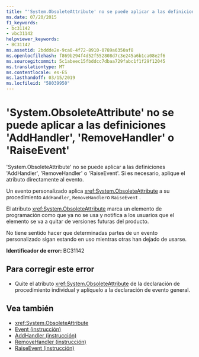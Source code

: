 ```yaml
---
title: "'System.ObsoleteAttribute' no se puede aplicar a las definiciones 'AddHandler', 'RemoveHandler' o 'RaiseEvent'"
ms.date: 07/20/2015
f1_keywords:
- bc31142
- vbc31142
helpviewer_keywords:
- BC31142
ms.assetid: 2bddde2e-9ca0-4f72-8910-0789a6350af8
ms.openlocfilehash: f869b294f4d52f552808d7c3e245a6b1ca08e2f6
ms.sourcegitcommit: 5c1abeec15fbddcc7dbaa729fabc1f1f29f12045
ms.translationtype: MT
ms.contentlocale: es-ES
ms.lasthandoff: 03/15/2019
ms.locfileid: "58039950"
---
```

# <a name="systemobsoleteattribute-cannot-be-applied-to-the-addhandler-removehandler-or-raiseevent-definitions"></a>'System.ObsoleteAttribute' no se puede aplicar a las definiciones 'AddHandler', 'RemoveHandler' o 'RaiseEvent'
'System.ObsoleteAttribute' no se puede aplicar a las definiciones 'AddHandler', 'RemoveHandler' o 'RaiseEvent'. Si es necesario, aplique el atributo directamente al evento.  
  
 Un evento personalizado aplica <xref:System.ObsoleteAttribute> a su procedimiento `AddHandler`, `RemoveHandler`o `RaiseEvent` .  
  
 El atributo <xref:System.ObsoleteAttribute> marca un elemento de programación como que ya no se usa y notifica a los usuarios que el elemento se va a quitar de versiones futuras del producto.  
  
 No tiene sentido hacer que determinadas partes de un evento personalizado sigan estando en uso mientras otras han dejado de usarse.  
  
 **Identificador de error:** BC31142  
  
## <a name="to-correct-this-error"></a>Para corregir este error  
  
-   Quite el atributo <xref:System.ObsoleteAttribute> de la declaración de procedimiento individual y aplíquelo a la declaración de evento general.  
  
## <a name="see-also"></a>Vea también

- <xref:System.ObsoleteAttribute>
- [Event (instrucción)](../../visual-basic/language-reference/statements/event-statement.md)
- [AddHandler (instrucción)](../../visual-basic/language-reference/statements/addhandler-statement.md)
- [RemoveHandler (instrucción)](../../visual-basic/language-reference/statements/removehandler-statement.md)
- [RaiseEvent (instrucción)](../../visual-basic/language-reference/statements/raiseevent-statement.md)
